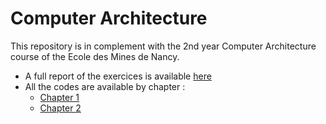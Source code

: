 # Computer Architecture

This repository is in complement with the 2nd year Computer Architecture course of the Ecole des Mines de Nancy.

* A full report of the exercices is available [here](LaTeX/rapport.pdf)
* All the codes are available by chapter :
  - [Chapter 1](c/ch1)
  - [Chapter 2](c/ch2)
